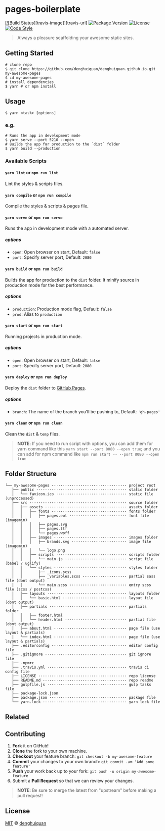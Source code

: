 # pages-boilerplate

[![Build Status][travis-image]][travis-url]
[![Package Version][version-image]][version-url]
[![License][license-image]][license-url]
[![Code Style][style-image]][style-url]

> Always a pleasure scaffolding your awesome static sites.

## Getting Started

```shell
# clone repo
$ git clone https://github.com/denghuiquan/denghuiquan.github.io.git my-awesome-pages
$ cd my-awesome-pages
# install dependencies
$ yarn # or npm install
```

## Usage

```shell
$ yarn <task> [options]
```

### e.g.

```shell
# Runs the app in development mode
$ yarn serve --port 5210 --open
# Builds the app for production to the `dist` folder
$ yarn build --production
```

### Available Scripts

#### `yarn lint` or `npm run lint`

Lint the styles & scripts files.

#### `yarn compile` or `npm run compile`

Compile the styles & scripts & pages file.

#### `yarn serve` or `npm run serve`

Runs the app in development mode with a automated server.

##### options

- `open`: Open browser on start, Default: `false`
- `port`: Specify server port, Default: `2080`

#### `yarn build` or `npm run build`

Builds the app for production to the `dist` folder. It minify source in production mode for the best performance.

##### options

- `production`: Production mode flag, Default: `false`
- `prod`: Alias to `production`

#### `yarn start` or `npm run start`

Running projects in production mode.

##### options

- `open`: Open browser on start, Default: `false`
- `port`: Specify server port, Default: `2080`

#### `yarn deploy` or `npm run deploy`

Deploy the `dist` folder to [GitHub Pages](https://pages.github.com).

##### options

- `branch`: The name of the branch you'll be pushing to, Default: `'gh-pages'`

#### `yarn clean` or `npm run clean`

Clean the `dist` & `temp` files.

> **NOTE**: If you need to run script with options, you can add them for yarn command like this `yarn start --port 8080 --open true`; and you can add for npm command like `npm run start -- --port 8080 --open true` 

## Folder Structure

```
└── my-awesome-pages ·································· project root
   ├── public ········································· static folder
   │   └── favicon.ico ································ static file (unprocessed)
   ├── src ············································ source folder
   │   ├── assets ····································· assets folder
   │   │   ├── fonts ·································· fonts folder
   │   │   │   ├── pages.eot ·························· font file (imagemin)
   │   │   │   ├── pages.svg
   │   │   │   ├── pages.ttf
   │   │   │   └── pages.woff
   │   │   ├── images ································· images folder
   │   │   │   ├── brands.svg ························· image file (imagemin)
   │   │   │   └── logo.png
   │   │   ├── scripts ································ scripts folder
   │   │   │   └── main.js ···························· script file (babel / uglify)
   │   │   └── styles ································· styles folder
   │   │       ├── _icons.scss
   │   │       ├── _variables.scss ···················· partial sass file (dont output)
   │   │       └── main.scss ·························· entry scss file (scss / postcss)
   │   ├── layouts ···································· layouts folder
   │   │   └── basic.html ····························· layout file (dont output)
   │   ├── partials ··································· partials folder
   │   │   ├── footer.html
   │   │   └── header.html ···························· partial file (dont output)
   │   ├── about.html ································· page file (use layout & partials)
   │   └── index.html ································· page file (use layout & partials)
   ├── .editorconfig ·································· editor config file
   ├── .gitignore ····································· git ignore file
   ├── .npmrc
   ├── .travis.yml ···································· travis ci config file
   ├── LICENSE ········································ repo license
   ├── README.md ······································ repo readme
   ├── gulpfile.js ···································· gulp tasks file
   ├── package-lock.json
   ├── package.json ··································· package file
   └── yarn.lock ······································ yarn lock file
```

## Related

## Contributing

1. **Fork** it on GitHub!
2. **Clone** the fork to your own machine.
3. **Checkout** your feature branch: `git checkout -b my-awesome-feature`
4. **Commit** your changes to your own branch: `git commit -am 'Add some feature'`
5. **Push** your work back up to your fork: `git push -u origin my-awesome-feature`
6. Submit a **Pull Request** so that we can review your changes.

> **NOTE**: Be sure to merge the latest from "upstream" before making a pull request!

## License

[MIT](LICENSE) &copy; [denghuiquan](https://github.com/denghuiquan)


[version-image]: https://img.shields.io/github/package-json/v/denghuiquan/denghuiquan.github.io/master.svg
[version-url]: https://github.com/denghuiquan/denghuiquan.github.io
[license-image]: https://img.shields.io/github/license/denghuiquan/denghuiquan.github.io.svg
[license-url]: https://github.com/denghuiquan/denghuiquan.github.io/blob/master/LICENSE
[style-image]: https://img.shields.io/badge/code_style-standard-brightgreen.svg
[style-url]: http://standardjs.com
